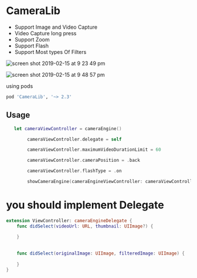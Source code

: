 
# CameraLib
- Support Image and Video Capture
- Video Capture long press
- Support Zoom 
- Support Flash
- Support Most types Of Filters


![screen shot 2019-02-15 at 9 23 49 pm](https://user-images.githubusercontent.com/11280137/52880372-77571180-316a-11e9-9b7c-85f55086d821.png)


![screen shot 2019-02-15 at 9 48 57 pm](https://user-images.githubusercontent.com/11280137/52881922-c3a45080-316e-11e9-8065-94e998a27638.png)

using pods
```bash
pod 'CameraLib', '~> 2.3'
```

## Usage


```swift
   let cameraViewController = cameraEngine()

        cameraViewController.delegate = self

        cameraViewController.maximumVideoDurationLimit = 60

        cameraViewController.cameraPosition = .back

        cameraViewController.flashType = .on

        showCameraEngine(cameraEngineViewController: cameraViewController)
```


# you should implement Delegate 

```swift
extension ViewController: cameraEngineDelegate {
    func didSelect(videoUrl: URL, thumbnail: UIImage?) {
      
    }
    
    
    func didSelect(originalImage: UIImage, filteredImage: UIImage) {
        
    }
}

```
